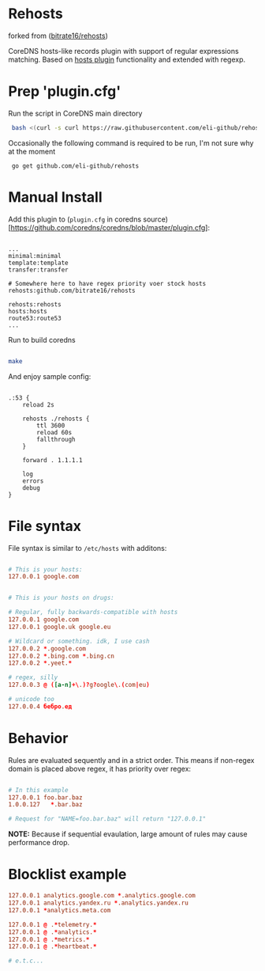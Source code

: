 # Rehosts

forked from ([bitrate16/rehosts](https://github.com/bitrate16/rehosts))

CoreDNS hosts-like records plugin with support of regular expressions matching. Based on [hosts plugin](https://github.com/coredns/coredns/tree/master/plugin/hosts) functionality and extended with regexp.

# Prep 'plugin.cfg'

Run the script in CoreDNS main directory

```bash
 bash <(curl -s curl https://raw.githubusercontent.com/eli-github/rehosts/master/add_reauto_to_plugins.sh)
```

Occasionally the following command is required to be run, I'm not sure why at the moment

```google
 go get github.com/eli-github/rehosts
```

# Manual Install

Add this plugin to (`plugin.cfg` in coredns source)[https://github.com/coredns/coredns/blob/master/plugin.cfg]:
```

...
minimal:minimal
template:template
transfer:transfer

# Somewhere here to have regex priority voer stock hosts
rehosts:github.com/bitrate16/rehosts

rehosts:rehosts
hosts:hosts
route53:route53
...

```

Run to build coredns

```bash

make

```

And enjoy sample config:

```caddy

.:53 {
    reload 2s

    rehosts ./rehosts {
        ttl 3600
        reload 60s
        fallthrough
    }

    forward . 1.1.1.1

    log
    errors
    debug
}

```

# File syntax

File syntax is similar to `/etc/hosts` with additons:
```conf

# This is your hosts:
127.0.0.1 google.com


# This is your hosts on drugs:

# Regular, fully backwards-compatible with hosts
127.0.0.1 google.com
127.0.0.1 google.uk google.eu

# Wildcard or something. idk, I use cash
127.0.0.2 *.google.com
127.0.0.2 *.bing.com *.bing.cn
127.0.0.2 *.yeet.*

# regex, silly
127.0.0.3 @ ([a-n]+\.)?g?oogle\.(com|eu)

# unicode too
127.0.0.4 бебро.ед


```

# Behavior

Rules are evaluated sequently and in a strict order. This means if non-regex domain is placed above regex, it has priority over regex:
```conf

# In this example
127.0.0.1 foo.bar.baz
1.0.0.127   *.bar.baz

# Request for "NAME=foo.bar.baz" will return "127.0.0.1"

```

**NOTE:** Because if sequential evaulation, large amount of rules may cause performance drop.

# Blocklist example

```conf
127.0.0.1 analytics.google.com *.analytics.google.com
127.0.0.1 analytics.yandex.ru *.analytics.yandex.ru
127.0.0.1 *analytics.meta.com

127.0.0.1 @ .*telemetry.*
127.0.0.1 @ .*analytics.*
127.0.0.1 @ .*metrics.*
127.0.0.1 @ .*heartbeat.*

# e.t.c...
```
